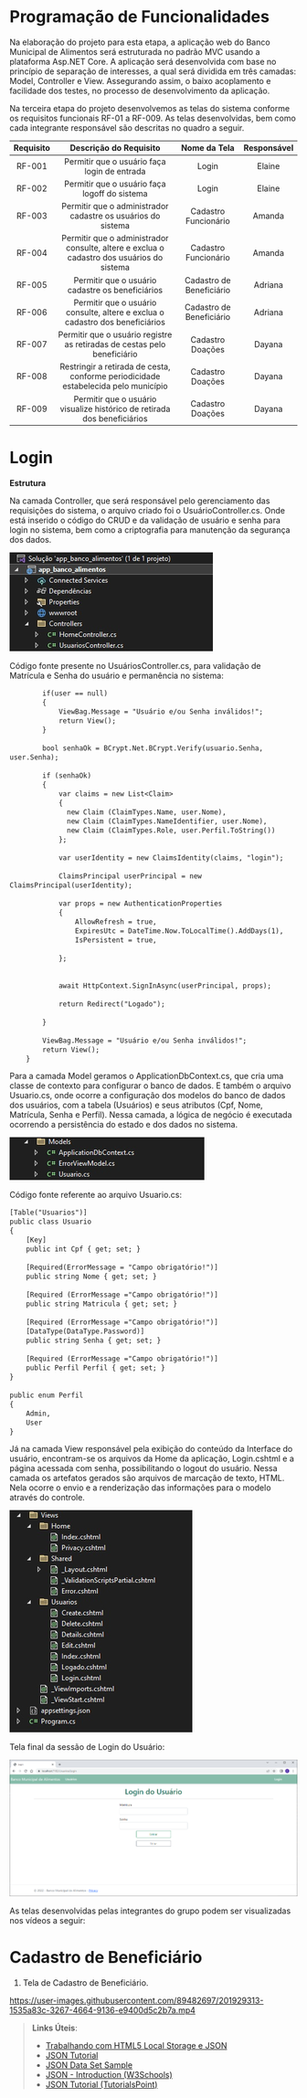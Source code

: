 # Programação de Funcionalidades

Na elaboração do projeto para esta etapa, a aplicação web do Banco Municipal de Alimentos será estruturada no padrão MVC usando a plataforma Asp.NET Core. A aplicação será desenvolvida com base no princípio de separação de interesses, a qual será dividida em três camadas: Model, Controller e View. Assegurando assim, o baixo acoplamento e facilidade dos testes, no processo de desenvolvimento da aplicação.

Na terceira etapa do projeto desenvolvemos as telas do sistema conforme os requisitos funcionais RF-01 a RF-009. As telas desenvolvidas, bem como cada integrante responsável são descritas no quadro a seguir. 

|Requisito | Descrição do Requisito  | Nome da Tela| Responsável|
|:------:|:-----------------------------------------:|:----:|:-----:|
|RF-001| Permitir que o usuário faça login de entrada| Login| Elaine|
|RF-002| Permitir que o usuário faça logoff do sistema| Login | Elaine|
|RF-003| Permitir que o administrador cadastre os usuários do sistema| Cadastro Funcionário |Amanda|
|RF-004| Permitir que o administrador consulte, altere e exclua o cadastro dos usuários do sistema| Cadastro Funcionário|Amanda|
|RF-005| Permitir que o usuário cadastre os beneficiários| Cadastro de Beneficiário|Adriana|
|RF-006| Permitir que o usuário consulte, altere e exclua o cadastro dos beneficiários| Cadastro de Beneficiário|Adriana|
|RF-007| Permitir que o usuário registre as retiradas de cestas pelo beneficiário| Cadastro Doações|Dayana
|RF-008| Restringir a retirada de cesta, conforme periodicidade estabelecida pelo município| Cadastro Doações|Dayana|
|RF-009| Permitir que o usuário visualize histórico de retirada dos beneficiários| Cadastro Doações|Dayana|


# Login
**Estrutura**

Na camada Controller, que será responsável pelo gerenciamento das requisições do sistema, o arquivo criado foi o UsuárioController.cs. Onde está inserido o código do CRUD e da validação de usuário e senha para login no sistema, bem como a criptografia para manutenção da segurança dos dados.

![Funcionalidades](img/_controller.jpg)

Código fonte presente no UsuáriosController.cs, para validação de Matrícula e Senha do usuário e permanência no sistema:

            if(user == null)
            {
                ViewBag.Message = "Usuário e/ou Senha inválidos!";
                return View();
            }

            bool senhaOk = BCrypt.Net.BCrypt.Verify(usuario.Senha, user.Senha);

            if (senhaOk)
            {
                var claims = new List<Claim>
                {
                  new Claim (ClaimTypes.Name, user.Nome),
                  new Claim (ClaimTypes.NameIdentifier, user.Nome),
                  new Claim (ClaimTypes.Role, user.Perfil.ToString())
                };

                var userIdentity = new ClaimsIdentity(claims, "login");

                ClaimsPrincipal userPrincipal = new ClaimsPrincipal(userIdentity);  

                var props = new AuthenticationProperties
                {
                    AllowRefresh = true,
                    ExpiresUtc = DateTime.Now.ToLocalTime().AddDays(1),
                    IsPersistent = true,

                };


                await HttpContext.SignInAsync(userPrincipal, props);

                return Redirect("Logado");
             
            }

            ViewBag.Message = "Usuário e/ou Senha inválidos!";
            return View();
        }

Para a camada Model geramos o ApplicationDbContext.cs, que cria uma classe de contexto para configurar o banco de dados. E também o arquivo Usuario.cs, onde ocorre a configuração dos modelos do banco de dados dos usuários, com a tabela (Usuários) e seus atributos (Cpf, Nome, Matrícula, Senha e Perfil). Nessa camada, a lógica de negócio é executada ocorrendo a persistência do estado e dos dados no sistema.

![Funcionalidades](img/_models.jpg)

Código fonte referente ao arquivo Usuario.cs:

    [Table("Usuarios")]
    public class Usuario
    {
        [Key]
        public int Cpf { get; set; }

        [Required(ErrorMessage = "Campo obrigatório!")]
        public string Nome { get; set; }

        [Required (ErrorMessage ="Campo obrigatório!")]
        public string Matricula { get; set; }

        [Required (ErrorMessage ="Campo obrigatório!")]
        [DataType(DataType.Password)]
        public string Senha { get; set; }

        [Required (ErrorMessage ="Campo obrigatório!")]
        public Perfil Perfil { get; set; }
    }

    public enum Perfil
    {
        Admin,
        User
    }

Já na camada View responsável pela exibição do conteúdo da Interface do usuário, encontram-se os arquivos da Home da aplicação, Login.cshtml e a página acessada com senha, possibilitando o logout do usuário. Nessa camada os artefatos gerados são arquivos de marcação de texto, HTML. Nela ocorre o envio e a renderização das informações para o modelo através do controle. 

![Funcionalidades](img/_views.jpg)

Tela final da sessão de Login do Usuário:

![Funcionalidades](img/tela_login.png)


As telas desenvolvidas pelas integrantes do grupo podem ser visualizadas nos vídeos a seguir:

# Cadastro de Beneficiário
1. Tela de Cadastro de Beneficiário.

https://user-images.githubusercontent.com/89482697/201929313-1535a83c-3267-4664-9136-e9400d5c2b7a.mp4




> **Links Úteis**:
>
> - [Trabalhando com HTML5 Local Storage e JSON](https://www.devmedia.com.br/trabalhando-com-html5-local-storage-e-json/29045)
> - [JSON Tutorial](https://www.w3resource.com/JSON)
> - [JSON Data Set Sample](https://opensource.adobe.com/Spry/samples/data_region/JSONDataSetSample.html)
> - [JSON - Introduction (W3Schools)](https://www.w3schools.com/js/js_json_intro.asp)
> - [JSON Tutorial (TutorialsPoint)](https://www.tutorialspoint.com/json/index.htm)
